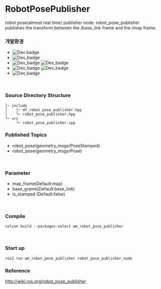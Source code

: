 # RobotPosePublisher
robot pose(almost real time) publisher node.
robot_pose_publisher publishes the transform between the /base_link frame and the /map frame.

### 개발환경
* ![Dev badge](https://img.shields.io/badge/ROS2-Foxy-orange?style=flat&logo=ROS&logoColor=white)
* ![Dev_badge](https://img.shields.io/badge/Ubuntu-20.04-brightgreen?style=flat&logo=Ubuntu&logoColor=white)
* ![Dev_badge](https://img.shields.io/badge/HardWare-MSI.AMD-lightgrey?style=flat&logo=MSI&logoColor=white) ![Dev_badge](https://img.shields.io/badge/HardWare-NUC12-lightgrey?style=flat&logo=INTEL&logoColor=white)
* ![Dev_badge](https://img.shields.io/badge/Robot-JARA-blue) ![Dev_badge](https://img.shields.io/badge/Robot-Wabot3-blue) 
* ![Dev_badge](https://img.shields.io/badge/Test-GAZEBO-navy)
<br/>

### Source Directory Structure
```
│─ include
│    │─ df_robot_pose_publisher.hpp
│    └─ robot_pose_publisher.hpp
└─ src
     └─ robot_pose_publisher.cpp
```

### Published Topics
* robot_pose(geometry_msgs/PoseStamped)
* robot_pose(geometry_msgs/Pose)
<br/>

### Parameter
* map_frame(Default:map)
* base_grame(Default:base_link)
* is_stamped (Default:false)
<br/>

### Compile 
```shell
colcon build --packages-select wm_robot_pose_publisher
```
<br/>

### Start up
```shell
ros2 run wm_robot_pose_publisher robot_pose_publisher_node
```

### Reference
http://wiki.ros.org/robot_pose_publisher
